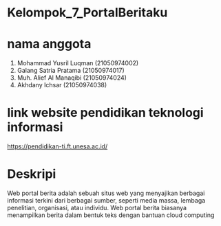 

# Kelompok_7_PortalBeritaku
# nama anggota
1. Mohammad Yusril Luqman       (21050974002)
2. Galang Satria Pratama 	      (21050974017)
3. Muh. Alief Al Manaqibi	      (21050974024)
4. Akhdany Ichsar	 	            (21050974038)


# link website pendidikan teknologi informasi
https://pendidikan-ti.ft.unesa.ac.id/


# Deskripi
Web portal berita adalah sebuah situs web yang menyajikan berbagai informasi terkini dari berbagai sumber, seperti media massa, lembaga penelitian, organisasi, atau individu. Web portal berita biasanya menampilkan berita dalam bentuk teks dengan bantuan cloud computing


